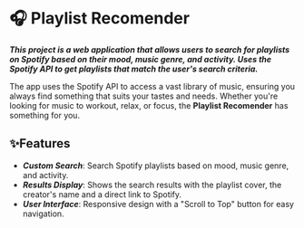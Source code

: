 # 🎧 Playlist Recomender

***This project is a web application that allows users to search for playlists on Spotify based on their mood, music genre, and activity. 
Uses the Spotify API to get playlists that match the user's search criteria.***

The app uses the Spotify API to access a vast library of music, ensuring you always find something that suits your tastes and needs. 
Whether you're looking for music to workout, relax, or focus, the **Playlist Recomender** has something for you.

## ✨Features

- ***Custom Search***: Search Spotify playlists based on mood, music genre, and activity.
- ***Results Display***: Shows the search results with the playlist cover, the creator's name and a direct link to Spotify.
- ***User Interface***: Responsive design with a "Scroll to Top" button for easy navigation.
